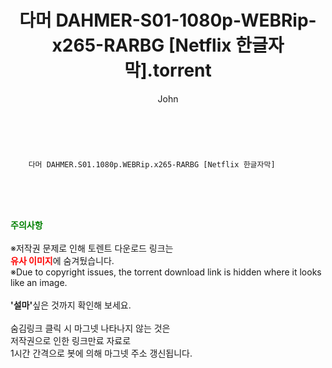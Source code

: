 ﻿---
layout: post
title:  "    다머 DAHMER-S01-1080p-WEBRip-x265-RARBG [Netflix 한글자막].torrent"
author: John
categories: [ 드라마 ]
tags: [  ]
image:  
description: "    다머 DAHMER-S01-1080p-WEBRip-x265-RARBG [Netflix 한글자막] torrent 정보 공유"
toc: true
toc_sticky: true
---

<br>

        다머 DAHMER.S01.1080p.WEBRip.x265-RARBG [Netflix 한글자막]  
    
<br><br><br>
<p data-ke-size="size16"><b><span style="color: green;">주의사항</span></b><br /><br />※저작권 문제로 인해 토렌트 다운로드 링크는<br /><b><span style="color: red;">유사 이미지</span></b>에 숨겨뒀습니다.<br />※Due to copyright issues, the torrent download link is hidden where it looks like an image.<br /><br /><b>'설마'</b>싶은 것까지 확인해 보세요.<br /><br />숨김링크 클릭 시 마그넷 나타나지 않는 것은<br />저작권으로 인한 링크만료 자료로<br />1시간 간격으로 봇에 의해 마그넷 주소 갱신됩니다.</p>
